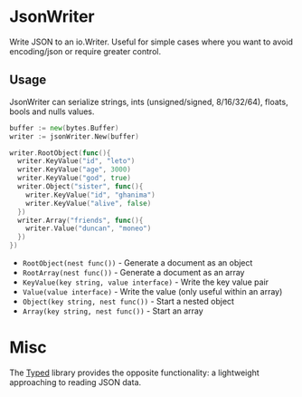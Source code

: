 # JsonWriter

Write JSON to an io.Writer. Useful for simple cases where you want to avoid encoding/json or require greater control.

## Usage

JsonWriter can serialize strings, ints (unsigned/signed, 8/16/32/64), floats, bools and nulls values.


```go
buffer := new(bytes.Buffer)
writer := jsonWriter.New(buffer)

writer.RootObject(func(){
  writer.KeyValue("id", "leto")
  writer.KeyValue("age", 3000)
  writer.KeyValue("god", true)
  writer.Object("sister", func(){
    writer.KeyValue("id", "ghanima")
    writer.KeyValue("alive", false)
  })
  writer.Array("friends", func(){
    writer.Value("duncan", "moneo")
  })
})
```

* `RootObject(nest func())` - Generate a document as an object
* `RootArray(nest func())` - Generate a document as an array
* `KeyValue(key string, value interface)` - Write the key value pair
* `Value(value interface)` - Write the value (only useful within an array)
* `Object(key string, nest func())` - Start a nested object
* `Array(key string, nest func())` - Start an array

# Misc

The [Typed](https://github.com/karlseguin/typed) library provides the opposite functionality: a lightweight approaching to reading JSON data.
